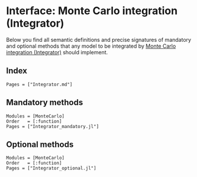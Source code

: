 # Interface: Monte Carlo integration (Integrator)

Below you find all semantic definitions and precise signatures of mandatory and optional methods that any model to be integrated by [Monte Carlo integration (Integrator)](@ref) should implement.

## Index

```@index
Pages = ["Integrator.md"]
```

## Mandatory methods

```@autodocs
Modules = [MonteCarlo]
Order   = [:function]
Pages = ["Integrator_mandatory.jl"]
```

## Optional methods

```@autodocs
Modules = [MonteCarlo]
Order   = [:function]
Pages = ["Integrator_optional.jl"]
```
